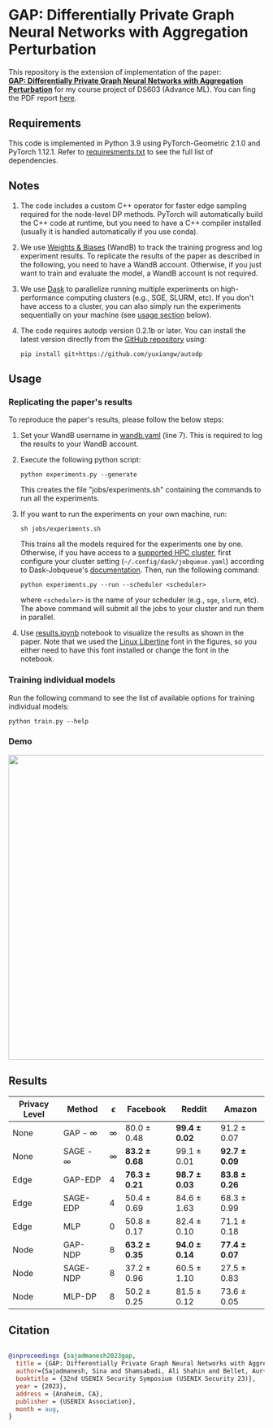 # GAP: Differentially Private Graph Neural Networks with Aggregation Perturbation

This repository is the extension of implementation of the paper:  
[**GAP: Differentially Private Graph Neural Networks with Aggregation Perturbation**](https://arxiv.org/abs/2203.00949) for my course project of DS603 (Advance ML). You can fing the PDF report [here](https://github.com/Ananyaiitbhilai/privateGNN/blob/master/DS603_Project_GNN_privacy_16%3A04.pdf).


## Requirements

This code is implemented in Python 3.9 using PyTorch-Geometric 2.1.0 and PyTorch 1.12.1.
Refer to [requiresments.txt](./requirements.txt) to see the full list of dependencies.

## Notes
1. The code includes a custom C++ operator for faster edge sampling required for the node-level DP methods. PyTorch will automatically build the C++ code at runtime, but you need to have a C++ compiler installed (usually it is handled automatically if you use conda).

2. We use [Weights & Biases](https://docs.wandb.ai/) (WandB) to track the training progress and log experiment results. To replicate the results of the paper as described in the following, you need to have a WandB account. Otherwise, if you just want to train and evaluate the model, a WandB account is not required.

4. We use [Dask](https://jobqueue.dask.org/) to parallelize running multiple experiments on high-performance computing clusters (e.g., SGE, SLURM, etc). If you don't have access to a cluster, you can also simply run the experiments sequentially on your machine (see [usage section](#usage) below).

3. The code requires autodp version 0.2.1b or later. You can install the latest version directly from the [GitHub repository](https://github.com/yuxiangw/autodp) using: 
    ```
    pip install git+https://github.com/yuxiangw/autodp
    ```


## Usage

### Replicating the paper's results
To reproduce the paper's results, please follow the below steps:  

1. Set your WandB username in [wandb.yaml](./wandb.yaml) (line 7). This is required to log the results to your WandB account.

2. Execute the following python script:
    ```
    python experiments.py --generate
    ```
    This creates the file "jobs/experiments.sh" containing the commands to run all the experiments.

3. If you want to run the experiments on your own machine, run:
    ```
    sh jobs/experiments.sh
    ``` 
    This trains all the models required for the experiments one by one. Otherwise, if you have access to a [supported HPC cluster](https://jobqueue.dask.org/en/latest/api.html), first configure your cluster setting (`~/.config/dask/jobqueue.yaml`) according to Dask-Jobqueue's [documentation](https://jobqueue.dask.org/en/latest/configuration.html). Then, run the following command:
    ```
    python experiments.py --run --scheduler <scheduler>
    ```
    where `<scheduler>` is the name of your scheduler (e.g., `sge`, `slurm`, etc). The above command will submit all the jobs to your cluster and run them in parallel. 
    

  4. Use [results.ipynb](./results.ipynb) notebook to visualize the results as shown in the paper. Note that we used the [Linux Libertine](https://libertine-fonts.org/) font in the figures, so you either need to have this font installed or change the font in the notebook.

### Training individual models

Run the following command to see the list of available options for training individual models:  

```
python train.py --help
``` 

### Demo

<p align="center">
  <img width="600" src="https://i.imgur.com/ctveM6V.gif">
</p>

## Results

<center>

| Privacy Level | Method        | $\epsilon$ | Facebook             | Reddit              | Amazon              |
|---------------|---------------|------------|----------------------|---------------------|---------------------|
| None          | GAP - $\infty$  | $\infty$   | 80.0 $\pm$ 0.48      | **99.4 $\pm$ 0.02** | 91.2 $\pm$ 0.07     |
| None          | SAGE - $\infty$ | $\infty$   | **83.2 $\pm$ 0.68**  | 99.1 $\pm$ 0.01     | **92.7 $\pm$ 0.09** |
| Edge    | GAP-EDP       | 4          | **76.3 $\pm$ 0.21**  | **98.7 $\pm$ 0.03** | **83.8 $\pm$ 0.26** |
| Edge    | SAGE-EDP      | 4          | 50.4 $\pm$ 0.69      | 84.6 $\pm$ 1.63     | 68.3 $\pm$ 0.99     |
| Edge    | MLP           | 0          | 50.8 $\pm$ 0.17      | 82.4 $\pm$ 0.10     | 71.1 $\pm$ 0.18     |
| Node    | GAP-NDP       | 8          | **63.2 $\pm$ 0.35**  | **94.0 $\pm$ 0.14** | **77.4 $\pm$ 0.07** |
| Node    | SAGE-NDP      | 8          | 37.2 $\pm$ 0.96      | 60.5 $\pm$ 1.10     | 27.5 $\pm$ 0.83     |
| Node    | MLP-DP        | 8          | 50.2 $\pm$ 0.25      | 81.5 $\pm$ 0.12     | 73.6 $\pm$ 0.05     |

</center>





## Citation
```bibtex

@inproceedings {sajadmanesh2023gap,
  title = {GAP: Differentially Private Graph Neural Networks with Aggregation Perturbation},
  author={Sajadmanesh, Sina and Shamsabadi, Ali Shahin and Bellet, Aur{\'e}lien and Gatica-Perez, Daniel},
  booktitle = {32nd USENIX Security Symposium (USENIX Security 23)},
  year = {2023},
  address = {Anaheim, CA},
  publisher = {USENIX Association},
  month = aug,
}
```
